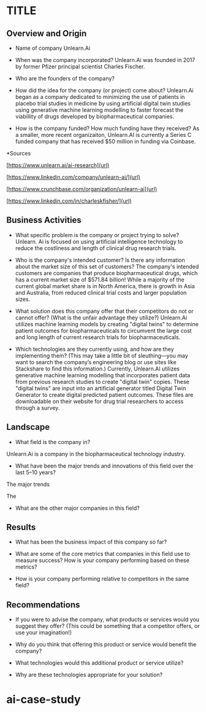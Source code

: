 # TITLE

## Overview and Origin

* Name of company
Unlearn.Ai
* When was the company incorporated?
Unlearn.Ai was founded in 2017 by former Pfizer principal scientist Charles Fischer.
* Who are the founders of the company?

* How did the idea for the company (or project) come about?
Unlearn.Ai began as a company dedicated to minimizing the use of patients in placebo trial studies in medicine by using artificial digital twin studies using generative machine learning modelling to faster forecast the viabillity of drugs developed by biopharmaceutical companies.
* How is the company funded? How much funding have they received?
As a smaller, more recent organizaiton, Unlearn.AI is currently a Series C funded company that has received $50 million in funding via Coinbase.

*Sources

[https://www.unlearn.ai/ai-research](url)

[https://www.linkedin.com/company/unlearn-ai/](url)

[https://www.crunchbase.com/organization/unlearn-ai](url)

[https://www.linkedin.com/in/charleskfisher/](url)

## Business Activities

* What specific problem is the company or project trying to solve?
Unlearn. Ai is focused on using artificial intelligence technology to reduce the costliness and length of clinical drug research trials. 

* Who is the company's intended customer? Is there any information about the market size of this set of customers?
The company's intended customers are companies that produce biopharmaceutical drugs, which has a current market size of $571.84 billion! While a majority of the current global market share is in North America, there is growth in Asia and Australia, from reduced clinical trial costs and larger population sizes. 

* What solution does this company offer that their competitors do not or cannot offer? (What is the unfair advantage they utilize?)
Unlearn.Ai utilizes machine learning models by creating "digital twins" to determine patient outcomes for biopharmaceuticals to circumvent the large cost and long length of current research trials for biopharmaceuticals.

* Which technologies are they currently using, and how are they implementing them? (This may take a little bit of sleuthing&mdash;you may want to search the company’s engineering blog or use sites like Stackshare to find this information.)
Currently, Unlearn.AI utilizes generative machine learning modelling that incorporates patient data from previous research studies to create "digital twin" copies. These "digital twins" are input into an artificial generator titled Digital Twin Generator to create digital predicted patient outcomes. These files are downloadable on their website for drug trial researchers to access through a survey.

## Landscape

* What field is the company in?

Unlearn.Ai is a company in the biopharmaceutical technology industry.

* What have been the major trends and innovations of this field over the last 5&ndash;10 years?

The major trends

The 

* What are the other major companies in this field?

## Results

* What has been the business impact of this company so far?

* What are some of the core metrics that companies in this field use to measure success? How is your company performing based on these metrics?

* How is your company performing relative to competitors in the same field?

## Recommendations

* If you were to advise the company, what products or services would you suggest they offer? (This could be something that a competitor offers, or use your imagination!)

* Why do you think that offering this product or service would benefit the company?

* What technologies would this additional product or service utilize?

* Why are these technologies appropriate for your solution?
# ai-case-study
